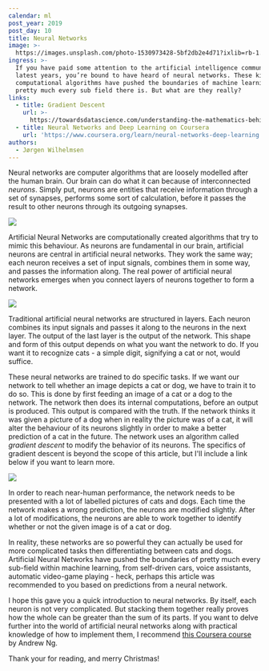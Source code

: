 ```yaml
---
calendar: ml
post_year: 2019
post_day: 10
title: Neural Networks
image: >-
  https://images.unsplash.com/photo-1530973428-5bf2db2e4d71?ixlib=rb-1.2.1&ixid=eyJhcHBfaWQiOjEyMDd9&auto=format&fit=crop&w=2250&q=80
ingress: >-
  If you have paid some attention to the artificial intelligence community the
  latest years, you’re bound to have heard of neural networks. These kinds of
  computational algorithms have pushed the boundaries of machine learning in
  pretty much every sub field there is. But what are they really?
links:
  - title: Gradient Descent
    url: >-
      https://towardsdatascience.com/understanding-the-mathematics-behind-gradient-descent-dde5dc9be06e
  - title: Neural Networks and Deep Learning on Coursera
    url: 'https://www.coursera.org/learn/neural-networks-deep-learning'
authors:
  - Jørgen Wilhelmsen
---
```

Neural networks are computer algorithms that are loosely modelled after the human brain. Our brain can do what it can because of interconnected _neurons_. Simply put, neurons are entities that receive information through a set of synapses, performs some sort of calculation, before it passes the result to other neurons through its outgoing synapses.

![](https://i.ibb.co/9tgycJ6/1-e-BMwp-BBbo-AXgqsaww-OKk-Pw.png)

Artificial Neural Networks are computationally created algorithms that try to mimic this behaviour. As neurons are fundamental in our brain, artificial neurons are central in artificial neural networks. They work the same way; each neuron receives a set of input signals, combines them in some way, and passes the information along. The real power of artificial neural networks emerges when you connect layers of neurons together to form a network.

![](https://i.ibb.co/QpbZYC3/ANN1.jpg)

Traditional artificial neural networks are structured in layers. Each neuron combines its input signals and passes it along to the neurons in the next layer. The output of the last layer is the output of the network. This shape and form of this output depends on what you want the network to do. If you want it to recognize cats - a simple digit, signifying a cat or not, would suffice. 

These neural networks are trained to do specific tasks. If we want our network to tell whether an image depicts a cat or dog, we have to train it to do so. This is done by first feeding an image of a cat or a dog to the network. The network then does its internal computations, before an output is produced. This output is compared with the truth. If the network thinks it was given a picture of a dog when in reality the picture was of a cat, it will alter the behaviour of its neurons slightly in order to make a better prediction of a cat in the future. The network uses an algorithm called _gradient descent_ to modify the behavior of its neurons. The specifics of gradient descent is beyond the scope of this article, but I'll include a link below if you want to learn more. 

![](/assets/ml_10_pic4.gif)

In order to reach near-human performance, the network needs to be presented with a lot of labelled pictures of cats and dogs. Each time the network makes a wrong prediction, the neurons are modified slightly. After a lot of modifications, the neurons are able to work together to identify whether or not the given image is of a cat or dog. 

In reality, these networks are so powerful they can actually be used for more complicated tasks then differentiating between cats and dogs. Artificial Neural Networks have pushed the boundaries of pretty much every sub-field within machine learning, from self-driven cars, voice assistants, automatic video-game playing - heck, perhaps this article was recommended to you based on predictions from a neural network. 

I hope this gave you a quick introduction to neural networks. By itself, each neuron is not very complicated. But stacking them together really proves how the whole can be greater than the sum of its parts. If you want to delve further into the world of artificial neural networks along with practical knowledge of how to implement them, I recommend [this Coursera course](https://www.coursera.org/learn/neural-networks-deep-learning) by Andrew Ng.

Thank your for reading, and merry Christmas!

